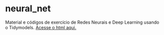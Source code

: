 # neural_net

Material e códigos de exercício de Redes Neurais e Deep Learning usando o Tidymodels. [Acesse o html aqui.](https://heitorgabriel.github.io/neural_net/)
